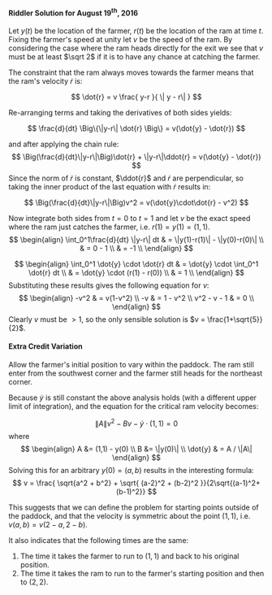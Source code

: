 
#### Riddler Solution for August 19<sup>th</sup>, 2016

Let $y(t)$ be the location of the farmer, $r(t)$ be the location of the ram at time $t$. Fixing the farmer's speed at unity let $v$ be the speed of the ram. By considering the case where the ram heads directly for the exit we see that $v$ must be at least $\sqrt 2$ if it is to have any chance at catching the farmer.

The constraint that the ram always moves towards the farmer means that the ram's velocity $\dot{r}$ is:

$$
  \dot{r} = v \frac{ y-r }{ \| y - r\| }
 $$

Re-arranging terms and taking the derivatives of both sides yields:

$$
    \frac{d}{dt} \Big\{\|y-r\| \dot{r} \Big\} = v(\dot{y} - \dot{r})
$$
 
and after applying the chain rule:
$$
\Big(\frac{d}{dt}\|y-r\|\Big)\dot{r} + \|y-r\|\ddot{r} = v(\dot{y} - \dot{r})
$$
Since the norm of $\dot{r}$ is constant, $\ddot{r}$ and $\dot{r}$ are perpendicular, so taking the inner product of the last equation with $\dot{r}$ results in:

$$
   \Big(\frac{d}{dt}\|y-r\|\Big)v^2  = v(\dot{y}\cdot\dot{r} - v^2)
$$
 
 Now integrate both sides from $t = 0$ to $t = 1$ and let $v$ be the exact speed where the ram just catches the farmer, i.e. $r(1) = y(1) = (1,1)$.
$$
\begin{align}
   \int_0^1\frac{d}{dt} \|y-r\| dt & = \|y(1)-r(1)\| - \|y(0)-r(0)\| \\
     & = 0 - 1 \\
     & = -1 \\
 \end{align}
$$

$$
\begin{align}
\int_0^1 \dot{y} \cdot \dot{r} dt & =
   \dot{y} \cdot \int_0^1 \dot{r} dt \\
   & = \dot{y} \cdot (r(1) - r(0)) \\
   & = 1 \\
\end{align}
$$
Substituting these results gives the following equation for $v$:
$$
\begin{align}
  -v^2 & = v(1-v^2) \\
   -v & = 1 - v^2 \\
   v^2 - v - 1 & = 0 \\
  \end{align}
$$
Clearly $v$ must be $> 1$, so the only sensible solution is $v = \frac{1+\sqrt{5}}{2}$.

#### Extra Credit Variation

Allow the farmer's initial position to vary within the paddock.
The ram still enter from the southwest corner and the farmer still
heads for the northeast corner.

Because $\dot{y}$ is still constant the above analysis holds (with a different upper limit
of integration), and the equation for the critical ram velocity becomes:

$$
 \|A\|v^2 - Bv - \dot{y}\cdot(1,1) = 0
 $$ where
$$
\begin{align}
   A &= (1,1) - y(0) \\
   B &= \|y(0)\| \\
   \dot{y} & = A / \|A\|
 \end{align}
$$
Solving this for an arbitrary $y(0) = (a,b)$ results in the interesting formula:
$$
v = \frac{ \sqrt{a^2 + b^2} + \sqrt{ (a-2)^2 + (b-2)^2 }}{2\sqrt{(a-1)^2+(b-1)^2}}
$$

This suggests that we can define the problem for starting points outside of the paddock,
and that the velocity is symmetric about the point $(1,1)$, i.e. $v(a,b) = v(2-a,2-b)$.

It also indicates that the following times are the same:

1. The time it takes the farmer to run to $(1,1)$ and back to his original position.
2. The time it takes the ram to run to the farmer's starting position and then to $(2,2)$.

